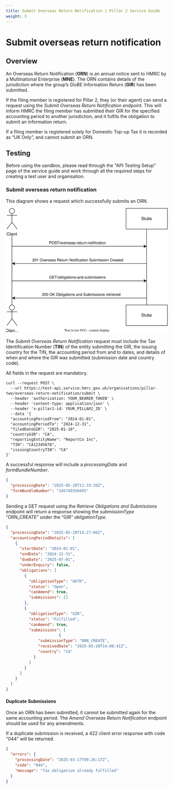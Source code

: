```yaml
---
title: Submit Overseas Return Notification | Pillar 2 Service Guide
weight: 3
---
```


# Submit overseas return notification

## Overview

An Overseas Return Notification (**ORN**) is an annual notice sent to HMRC by a Multinational Enterprise (**MNE**). The ORN contains details of the jurisdiction where the group’s GloBE Information Return (**GIR**) has been submitted. 

If the filing member is registered for Pillar 2, they (or their agent) can send a request using the *Submit Overseas Return Notification* endpoint. This will inform HMRC the filing member has submitted their GIR for the specified accounting period to another jurisdiction, and it fulfils the obligation to submit an information return. 

If a filing member is registered solely for Domestic Top-up Tax it is recorded as “UK Only”, and cannot submit an ORN. 

## Testing

Before using the sandbox, please read through the "API Testing Setup" page of the service guide and work through all the required steps for creating a test user and organisation.

### Submit overseas return notification

This diagram shows a request which successfully submits an ORN.  

<a href="figures/submitorn-test-sequence.svg" target="blank"><img src="figures/submitorn-test-sequence.svg" alt="Sequence diagram showing REST calls for testing Submit Overseas Return Notification" style="width:520px;"/></a>

The *Submit Overseas Return Notification* request must include the Tax Identification Number (**TIN**) of the entity submitting the GIR, the issuing country for the TIN, the accounting period from and to dates, and details of when and where the GIR was submitted (submission date and country code).
 
All fields in the request are mandatory.  

```shell
curl --request POST \
  --url https://test-api.service.hmrc.gov.uk/organisations/pillar-two/overseas-return-notification/submit \
  --header 'authorization: YOUR_BEARER_TOKEN' \
  --header 'content-type: application/json' \
  --header 'x-pillar2-id: YOUR_PILLAR2_ID' \
  --data '{
  "accountingPeriodFrom": "2024-01-01",
  "accountingPeriodTo": "2024-12-31",
  "filedDateGIR": "2025-01-10",
  "countryGIR": "CA",
  "reportingEntityName": "ReportCo Inc",
  "TIN": "CA12345678",
  "issuingCountryTIN": "CA"
}'
```

A successful response will include a *processingDate* and *formBundleNumber*. 

```json
{
  "processingDate": "2025-05-20T11:33:30Z",
  "formBundleNumber": "145749350495"
}
```

Sending a GET request using the *Retrieve Obligations and Submissions* endpoint will return a response showing the *submissionType* “ORN_CREATE” under the “GIR” *obligationType*. 

```json
{
  "processingDate": "2025-05-20T14:27:06Z",
  "accountingPeriodDetails": [
    {
      "startDate": "2024-01-01",
      "endDate": "2024-12-31",
      "dueDate": "2025-07-01",
      "underEnquiry": false,
      "obligations": [
        {
          "obligationType": "UKTR",
          "status": "Open",
          "canAmend": true,
          "submissions": []
        },
        {
          "obligationType": "GIR",
          "status": "Fulfilled",
          "canAmend": true,
          "submissions": [
                       {
              "submissionType": "ORN_CREATE",
              "receivedDate": "2025-05-20T14:08:41Z",
              "country": "CA"
            }
          ]
        }
      ]
    }
  ]
}
```

#### Duplicate Submissions

Once an ORN has been submitted, it cannot be submitted again for the same accounting period. The *Amend Overseas Return Notification* endpoint should be used for any amendments.

If a duplicate submission is received, a 422 client error response with code "044" will be returned.

```json
{
  "errors": {
    "processingDate": "2025-03-17T09:26:17Z",
    "code": "044",
    "message": "Tax obligation already fulfilled"
  }
}
```

